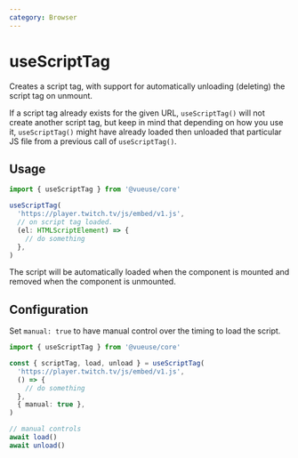 ```yaml
---
category: Browser
---
```


# useScriptTag

Creates a script tag, with support for automatically unloading (deleting) the script tag on unmount.

If a script tag already exists for the given URL, `useScriptTag()` will not create another script tag, but keep in mind that depending on how you use it, `useScriptTag()` might have already loaded then unloaded that particular JS file from a previous call of `useScriptTag()`.

## Usage

```ts twoslash
import { useScriptTag } from '@vueuse/core'

useScriptTag(
  'https://player.twitch.tv/js/embed/v1.js',
  // on script tag loaded.
  (el: HTMLScriptElement) => {
    // do something
  },
)
```

The script will be automatically loaded when the component is mounted and removed when the component is unmounted.

## Configuration

Set `manual: true` to have manual control over the timing to load the script.

```ts twoslash
import { useScriptTag } from '@vueuse/core'

const { scriptTag, load, unload } = useScriptTag(
  'https://player.twitch.tv/js/embed/v1.js',
  () => {
    // do something
  },
  { manual: true },
)

// manual controls
await load()
await unload()
```
